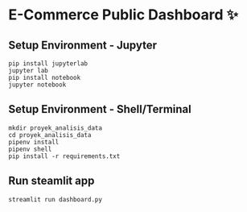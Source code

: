 # E-Commerce Public Dashboard ✨

## Setup Environment - Jupyter
```
pip install jupyterlab
jupyter lab
pip install notebook
jupyter notebook
```

## Setup Environment - Shell/Terminal
```
mkdir proyek_analisis_data
cd proyek_analisis_data
pipenv install
pipenv shell
pip install -r requirements.txt
```

## Run steamlit app
```
streamlit run dashboard.py
```